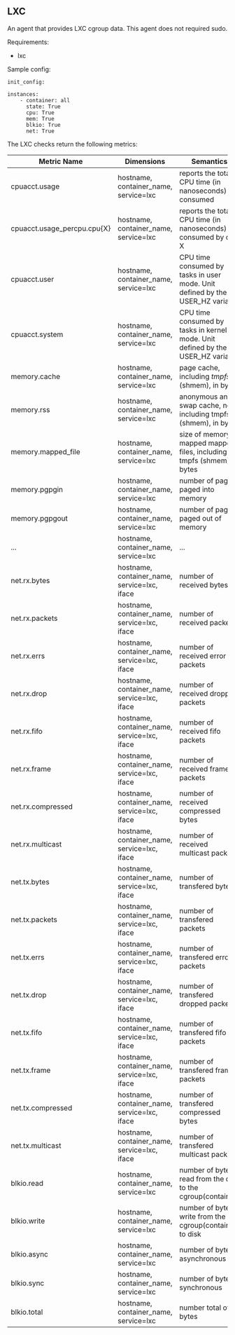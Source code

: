 ## LXC

An agent that provides LXC cgroup data. This agent does not required sudo.

Requirements:
  * lxc

Sample config:

```
init_config:

instances:
    - container: all
      state: True
      cpu: True
      mem: True
      blkio: True
      net: True
```

The LXC checks return the following metrics:

| Metric Name | Dimensions | Semantics |
| ----------- | ---------- | --------- |
| cpuacct.usage | hostname, container_name, service=lxc | reports the total CPU time (in nanoseconds) consumed |
| cpuacct.usage_percpu.cpu{X} | hostname, container_name, service=lxc | reports the total CPU time (in nanoseconds) consumed by cpu X |
| cpuacct.user |  hostname, container_name, service=lxc| CPU time consumed by tasks in user mode. Unit defined by the USER_HZ variable |
| cpuacct.system |  hostname, container_name, service=lxc| CPU time consumed by tasks in kernel mode. Unit defined by the USER_HZ variable |
| memory.cache | hostname, container_name, service=lxc | page cache, including *tmpfs* (shmem), in bytes |
| memory.rss | hostname, container_name, service=lxc | anonymous and swap cache, not including tmpfs (shmem), in bytes |
| memory.mapped_file| hostname, container_name, service=lxc | size of memory-mapped mapped files, including tmpfs (shmem), in bytes |
| memory.pgpgin | hostname, container_name, service=lxc | number of pages paged into memory |
| memory.pgpgout | hostname, container_name, service=lxc | number of pages paged out of memory |
| ... | hostname, container_name, service=lxc | ... |
| net.rx.bytes | hostname, container_name, service=lxc, iface | number of received bytes |
| net.rx.packets | hostname, container_name, service=lxc, iface | number of received packets |
| net.rx.errs | hostname, container_name, service=lxc, iface | number of received error packets |
| net.rx.drop | hostname, container_name, service=lxc, iface | number of received dropped packets |
| net.rx.fifo | hostname, container_name, service=lxc, iface | number of received fifo packets |
| net.rx.frame | hostname, container_name, service=lxc, iface | number of received frame packets |
| net.rx.compressed | hostname, container_name, service=lxc, iface| number of received compressed bytes |
| net.rx.multicast | hostname, container_name, service=lxc, iface | number of received multicast packets |
| net.tx.bytes | hostname, container_name, service=lxc, iface| number of transfered bytes |
| net.tx.packets | hostname, container_name, service=lxc, iface | number of transfered packets |
| net.tx.errs | hostname, container_name, service=lxc, iface | number of transfered error packets |
| net.tx.drop | hostname, container_name, service=lxc, iface | number of transfered dropped packets |
| net.tx.fifo | hostname, container_name, service=lxc, iface | number of transfered fifo packets |
| net.tx.frame | hostname, container_name, service=lxc, iface | number of transfered frame packets |
| net.tx.compressed | hostname, container_name, service=lxc, iface| number of transfered compressed bytes |
| net.tx.multicast | hostname, container_name, service=lxc, iface | number of transfered multicast packets |
| blkio.read | hostname, container_name, service=lxc | number of bytes read from the disk to the cgroup(container) |
| blkio.write | hostname, container_name, service=lxc | number of bytes write from the cgroup(container) to disk |
| blkio.async | hostname, container_name, service=lxc | number of bytes asynchronous |
| blkio.sync | hostname, container_name, service=lxc | number of bytes synchronous |
| blkio.total | hostname, container_name, service=lxc | number total of bytes |
